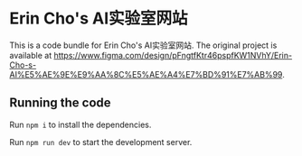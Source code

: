 
  # Erin Cho's AI实验室网站

  This is a code bundle for Erin Cho's AI实验室网站. The original project is available at https://www.figma.com/design/pFngtfKtr46pspfKW1NVhY/Erin-Cho-s-AI%E5%AE%9E%E9%AA%8C%E5%AE%A4%E7%BD%91%E7%AB%99.

  ## Running the code

  Run `npm i` to install the dependencies.

  Run `npm run dev` to start the development server.
  
